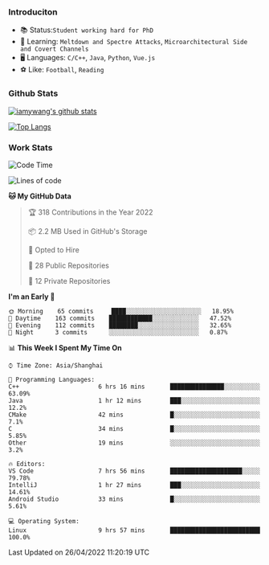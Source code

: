 ### Introduciton

- 📚 Status:`Student working hard for PhD`
- 🔎 Learning: `Meltdown and Spectre Attacks`, `Microarchitectural Side and Covert Channels`
- 🖥️ Languages: `C/C++`, `Java`, `Python`, `Vue.js`
- ⚽ Like: `Football`, `Reading`

### Github Stats

[![iamywang's github stats](https://github-readme-stats.vercel.app/api?username=iamywang&count_private=true&show_icons=true)]()

[![Top Langs](https://github-readme-stats.vercel.app/api/top-langs/?username=iamywang&layout=compact)]()

### Work Stats

<!--START_SECTION:waka-->
![Code Time](http://img.shields.io/badge/Code%20Time-283%20hrs%2012%20mins-blue)

![Lines of code](https://img.shields.io/badge/From%20Hello%20World%20I%27ve%20Written--49%20Thousand%20lines%20of%20code-blue)

**🐱 My GitHub Data** 

> 🏆 318 Contributions in the Year 2022
 > 
> 📦 2.2 MB Used in GitHub's Storage 
 > 
> 💼 Opted to Hire
 > 
> 📜 28 Public Repositories 
 > 
> 🔑 12 Private Repositories  
 > 
**I'm an Early 🐤** 

```text
🌞 Morning    65 commits     ████░░░░░░░░░░░░░░░░░░░░░   18.95% 
🌆 Daytime    163 commits    ████████████░░░░░░░░░░░░░   47.52% 
🌃 Evening    112 commits    ████████░░░░░░░░░░░░░░░░░   32.65% 
🌙 Night      3 commits      ░░░░░░░░░░░░░░░░░░░░░░░░░   0.87%

```


📊 **This Week I Spent My Time On** 

```text
⌚︎ Time Zone: Asia/Shanghai

💬 Programming Languages: 
C++                      6 hrs 16 mins       ███████████████░░░░░░░░░░   63.09% 
Java                     1 hr 12 mins        ███░░░░░░░░░░░░░░░░░░░░░░   12.2% 
CMake                    42 mins             █░░░░░░░░░░░░░░░░░░░░░░░░   7.1% 
C                        34 mins             █░░░░░░░░░░░░░░░░░░░░░░░░   5.85% 
Other                    19 mins             ░░░░░░░░░░░░░░░░░░░░░░░░░   3.2%

🔥 Editors: 
VS Code                  7 hrs 56 mins       ████████████████████░░░░░   79.78% 
IntelliJ                 1 hr 27 mins        ███░░░░░░░░░░░░░░░░░░░░░░   14.61% 
Android Studio           33 mins             █░░░░░░░░░░░░░░░░░░░░░░░░   5.61%

💻 Operating System: 
Linux                    9 hrs 57 mins       █████████████████████████   100.0%

```


 Last Updated on 26/04/2022 11:20:19 UTC
<!--END_SECTION:waka-->
